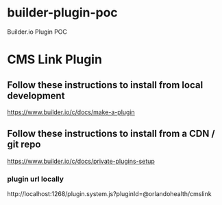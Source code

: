 # builder-plugin-poc
Builder.io Plugin POC
# CMS Link Plugin

## Follow these instructions to install from local development
https://www.builder.io/c/docs/make-a-plugin

## Follow these instructions to install from a CDN / git repo
https://www.builder.io/c/docs/private-plugins-setup


### plugin url locally
http://localhost:1268/plugin.system.js?pluginId=@orlandohealth/cmslink
